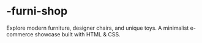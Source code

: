 # -furni-shop
Explore modern furniture, designer chairs, and unique toys. A minimalist e-commerce showcase built with HTML &amp; CSS.
